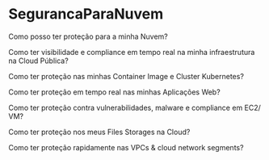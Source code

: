 # SegurancaParaNuvem

Como posso ter proteção para a minha Nuvem?

Como ter visibilidade e compliance em tempo real na minha infraestrutura na Cloud Pública? 

Como ter proteção nas minhas Container Image e Cluster Kubernetes?

Como ter proteção em tempo real nas minhas Aplicações Web?

Como ter proteção contra vulnerabilidades, malware e compliance em EC2/ VM?

Como ter proteção nos meus Files Storages na Cloud?

Como ter proteção rapidamente nas VPCs & cloud network segments?
